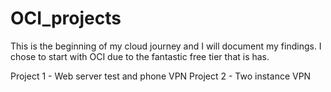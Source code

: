 # OCI_projects

This is the beginning of my cloud journey and I will document my findings. I chose to start with OCI due to the fantastic free tier that is has.

Project 1 - Web server test and phone VPN
Project 2 - Two instance VPN
